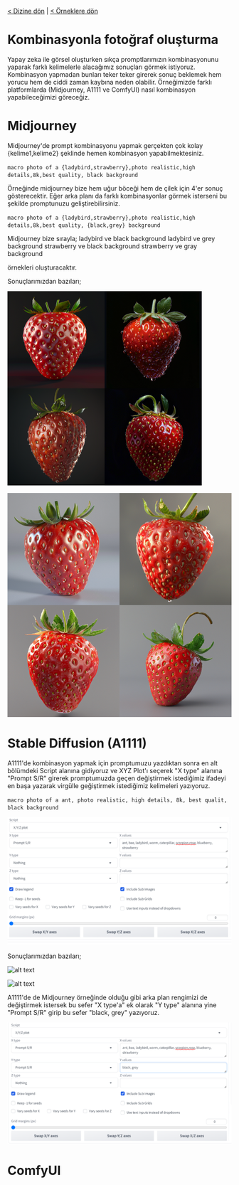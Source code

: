 <a href="/">< Dizine dön</a> | <a href="/ornekler">< Örneklere dön</a>

# Kombinasyonla fotoğraf oluşturma

Yapay zeka ile görsel oluşturken sıkça promptlarımızın kombinasyonunu yaparak farklı kelimelerle alacağımız sonuçları görmek istiyoruz. Kombinasyon yapmadan bunları teker teker girerek sonuç beklemek hem yorucu hem de ciddi zaman kaybına neden olabilir. Örneğimizde farklı platformlarda (Midjourney, A1111 ve ComfyUI) nasıl kombinasyon yapabileceğimizi göreceğiz.

# Midjourney

Midjourney'de prompt kombinasyonu yapmak gerçekten çok kolay {kelime1,kelime2} şeklinde hemen kombinasyon yapabilmektesiniz.

`macro photo of a {ladybird,strawberry},photo realistic,high details,8k,best quality, black background`

Örneğinde midjourney bize hem uğur böceği hem de çilek için 4'er sonuç gösterecektir. Eğer arka planı da farklı kombinasyonlar görmek isterseni bu şekilde promptunuzu geliştirebilirsiniz. 

`macro photo of a {ladybird,strawberry},photo realistic,high details,8k,best quality, {black,grey} background`

Midjourney bize sırayla;
ladybird ve black background
ladybird ve grey background
strawberry ve black background
strawberry ve gray background

örnekleri oluşturacaktır.

Sonuçlarımızdan bazıları;

![alt text](../gorseller/kombinasyon-1.png)

![alt text](../gorseller/kombinasyon-2.png)

# Stable Diffusion (A1111)

A1111'de kombinasyon yapmak için promptumuzu yazdıktan sonra en alt bölümdeki Script alanına gidiyoruz ve XYZ Plot'ı seçerek "X type" alanına "Prompt S/R" girerek  promptumuzda geçen değiştirmek istediğimiz ifadeyi en başa yazarak virgülle geğiştirmek istediğimiz kelimeleri yazıyoruz.

`macro photo of a ant, photo realistic, high details, 8k, best qualit, black background`

![alt text](/gorseller/kombinasyon-3.png)

Sonuçlarımızdan bazıları;

![alt text](../gorseller/kombinasyon-sonuc-3.png)

![alt text](../gorseller/kombinasyon-sonuc-4.png)

A1111'de de Midjourney örneğinde olduğu gibi arka plan rengimizi de değiştirmek istersek bu sefer "X type'a" ek olarak "Y type" alanına yine "Prompt S/R" girip bu sefer "black, grey" yazıyoruz.

![alt text](/gorseller/kombinasyon-4.png)


# ComfyUI 
